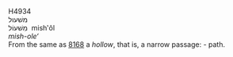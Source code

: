 <body>
  <p>H4934<br>  משׁעול  <br> מִשׁעוֹל  ‎  mish‛ôl  <br><i>mish-ole‘ </i><br>From the same as <a href="h8168.htm">8168</a>  a <i>hollow</i>, that is, a narrow passage: - path.<br></p>
 </body>